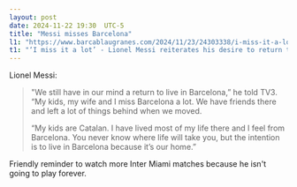 ```yaml
---
layout: post
date: 2024-11-22 19:30  UTC-5
title: "Messi misses Barcelona"
l1: "https://www.barcablaugranes.com/2024/11/23/24303338/i-miss-it-a-lot-lionel-messi-reiterates-his-desire-to-return-to-barcelona"
t1: "‘I miss it a lot’ - Lionel Messi reiterates his desire to return to Barcelona"
---
```


Lionel Messi:

> "We still have in our mind a return to live in Barcelona,” he told TV3. “My kids, my wife and I miss Barcelona a lot. We have friends there and left a lot of things behind when we moved.
> 
> “My kids are Catalan. I have lived most of my life there and I feel from Barcelona. You never know where life will take you, but the intention is to live in Barcelona because it’s our home.”

Friendly reminder to watch more Inter Miami matches because he isn't going to play forever. 